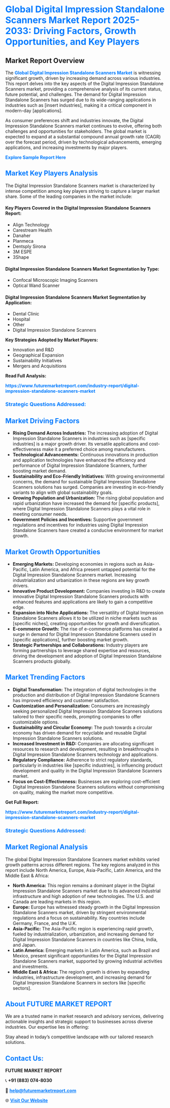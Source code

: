 <h1 style="color: #007BFF;">Global Digital Impression Standalone Scanners Market Report 2025-2033: Driving Factors, Growth Opportunities, and Key Players</h1>

<section id="overview">
<h2>Market Report Overview</h2>
<p>The <a href="https://www.futuremarketreport.com/industry-report/digital-impression-standalone-scanners-market" style="color: #007BFF; text-decoration: none;"><strong>Global Digital Impression Standalone Scanners Market</strong></a> is witnessing significant growth, driven by increasing demand across various industries. This report delves into the key aspects of the Digital Impression Standalone Scanners market, providing a comprehensive analysis of its current status, future potential, and challenges. The demand for Digital Impression Standalone Scanners has surged due to its wide-ranging applications in industries such as [insert industries], making it a critical component in modern-day [applications].</p>
<p>As consumer preferences shift and industries innovate, the Digital Impression Standalone Scanners market continues to evolve, offering both challenges and opportunities for stakeholders. The global market is expected to expand at a substantial compound annual growth rate (CAGR) over the forecast period, driven by technological advancements, emerging applications, and increasing investments by major players.</p>
</section>

<section id="overview">
<p><a href="https://www.futuremarketreport.com/request-sample/reportId=121837" style="color: #007BFF; text-decoration: none;"><strong>Explore Sample Report Here</strong></a></p>
</section>

<section id="key-players">
<h2 style="color: #007BFF;">Market Key Players Analysis</h2>
<p>The Digital Impression Standalone Scanners market is characterized by intense competition among key players striving to capture a larger market share. Some of the leading companies in the market include:</p>
<h4>Key Players Covered in the Digital Impression Standalone Scanners Report:</h4>
<ul><li>Align Technology</li><li>Carestream Health</li><li>Danaher</li><li>Planmeca</li><li>Dentsply Sirona</li><li>3M ESPE</li><li>3Shape</li></ul>
<h4>Digital Impression Standalone Scanners Market Segmentation by Type:</h4>
<ul><li>Confocal Microscopic Imaging Scanners</li><li>Optical Wand Scanner</li></ul>

<h4>Digital Impression Standalone Scanners Market Segmentation by Application:</h4>
<ul><li>Dental Clinic</li><li>Hospital</li><li>Other</li><li>Digital Impression Standalone Scanners</li></ul>
<p><strong>Key Strategies Adopted by Market Players:</strong></p>
<ul>
<li>Innovation and R&D</li>
<li>Geographical Expansion</li>
<li>Sustainability Initiatives</li>
<li>Mergers and Acquisitions</li>
</ul>
</section>

<section>
<p><strong>Read Full Analysis: </strong></p><a href="https://www.futuremarketreport.com/industry-report/digital-impression-standalone-scanners-market" style="color: #007BFF; text-decoration: none;"><strong>https://www.futuremarketreport.com/industry-report/digital-impression-standalone-scanners-market</strong></a>
<h3 style="color: #007BFF;">Strategic Questions Addressed:</h3>
</section>

<section id="driving-factors">
<h2 style="color: #007BFF;">Market Driving Factors</h2>
<ul>
<li><strong>Rising Demand Across Industries:</strong> The increasing adoption of Digital Impression Standalone Scanners in industries such as [specific industries] is a major growth driver. Its versatile applications and cost-effectiveness make it a preferred choice among manufacturers.</li>
<li><strong>Technological Advancements:</strong> Continuous innovations in production and application technologies have enhanced the efficiency and performance of Digital Impression Standalone Scanners, further boosting market demand.</li>
<li><strong>Sustainability and Eco-Friendly Initiatives:</strong> With growing environmental concerns, the demand for sustainable Digital Impression Standalone Scanners solutions has surged. Companies are investing in eco-friendly variants to align with global sustainability goals.</li>
<li><strong>Growing Population and Urbanization:</strong> The rising global population and rapid urbanization have increased the demand for [specific products], where Digital Impression Standalone Scanners plays a vital role in meeting consumer needs.</li>
<li><strong>Government Policies and Incentives:</strong> Supportive government regulations and incentives for industries using Digital Impression Standalone Scanners have created a conducive environment for market growth.</li>
</ul>
</section>

<section id="growth-opportunities">
<h2 style="color: #007BFF;">Market Growth Opportunities</h2>
<ul>
<li><strong>Emerging Markets:</strong> Developing economies in regions such as Asia-Pacific, Latin America, and Africa present untapped potential for the Digital Impression Standalone Scanners market. Increasing industrialization and urbanization in these regions are key growth drivers.</li>
<li><strong>Innovative Product Development:</strong> Companies investing in R&D to create innovative Digital Impression Standalone Scanners products with enhanced features and applications are likely to gain a competitive edge.</li>
<li><strong>Expansion into Niche Applications:</strong> The versatility of Digital Impression Standalone Scanners allows it to be utilized in niche markets such as [specific niches], creating opportunities for growth and diversification.</li>
<li><strong>E-commerce Growth:</strong> The rise of e-commerce platforms has created a surge in demand for Digital Impression Standalone Scanners used in [specific applications], further boosting market growth.</li>
<li><strong>Strategic Partnerships and Collaborations:</strong> Industry players are forming partnerships to leverage shared expertise and resources, driving the development and adoption of Digital Impression Standalone Scanners products globally.</li>
</ul>
</section>

<section id="trending-factors">
<h2 style="color: #007BFF;">Market Trending Factors</h2>
<ul>
<li><strong>Digital Transformation:</strong> The integration of digital technologies in the production and distribution of Digital Impression Standalone Scanners has improved efficiency and customer satisfaction.</li>
<li><strong>Customization and Personalization:</strong> Consumers are increasingly seeking personalized Digital Impression Standalone Scanners solutions tailored to their specific needs, prompting companies to offer customizable options.</li>
<li><strong>Sustainability and Circular Economy:</strong> The push towards a circular economy has driven demand for recyclable and reusable Digital Impression Standalone Scanners solutions.</li>
<li><strong>Increased Investment in R&D:</strong> Companies are allocating significant resources to research and development, resulting in breakthroughs in Digital Impression Standalone Scanners technology and applications.</li>
<li><strong>Regulatory Compliance:</strong> Adherence to strict regulatory standards, particularly in industries like [specific industries], is influencing product development and quality in the Digital Impression Standalone Scanners market.</li>
<li><strong>Focus on Cost-Effectiveness:</strong> Businesses are exploring cost-efficient Digital Impression Standalone Scanners solutions without compromising on quality, making the market more competitive.</li>
</ul>
</section>

<section>
<p><strong>Get Full Report: </strong></p><a href="https://www.futuremarketreport.com/industry-report/digital-impression-standalone-scanners-market" style="color: #007BFF; text-decoration: none;"><strong>https://www.futuremarketreport.com/industry-report/digital-impression-standalone-scanners-market</strong></a>
<h3 style="color: #007BFF;">Strategic Questions Addressed:</h3>
</section>


<section id="regional-analysis">
<h2 style="color: #007BFF;">Market Regional Analysis</h2>
<p>The global Digital Impression Standalone Scanners market exhibits varied growth patterns across different regions. The key regions analyzed in this report include North America, Europe, Asia-Pacific, Latin America, and the Middle East & Africa:</p>
<ul>
<li><strong>North America:</strong> This region remains a dominant player in the Digital Impression Standalone Scanners market due to its advanced industrial infrastructure and high adoption of new technologies. The U.S. and Canada are leading markets in this region.</li>
<li><strong>Europe:</strong> Europe has witnessed steady growth in the Digital Impression Standalone Scanners market, driven by stringent environmental regulations and a focus on sustainability. Key countries include Germany, France, and the U.K.</li>
<li><strong>Asia-Pacific:</strong> The Asia-Pacific region is experiencing rapid growth, fueled by industrialization, urbanization, and increasing demand for Digital Impression Standalone Scanners in countries like China, India, and Japan.</li>
<li><strong>Latin America:</strong> Emerging markets in Latin America, such as Brazil and Mexico, present significant opportunities for the Digital Impression Standalone Scanners market, supported by growing industrial activities and investments.</li>
<li><strong>Middle East & Africa:</strong> The region’s growth is driven by expanding industries, infrastructure development, and increasing demand for Digital Impression Standalone Scanners in sectors like [specific sectors].</li>
</ul>
</section>

<footer>
<h2 style="color: #007BFF;">About FUTURE MARKET REPORT</h2>
<p>We are a trusted name in market research and advisory services, delivering actionable insights and strategic support to businesses across diverse industries. Our expertise lies in offering:</p>

<p>Stay ahead in today’s competitive landscape with our tailored research solutions.</p>

<h2 style="color: #007BFF;">Contact Us:</h2>
<p><strong>FUTURE MARKET REPORT</strong></p>
<p>📞 <strong>+91 (883) 074-8030</strong></p>
<p>📧 <strong><a href="mailto:help@futuremarketreport.com" style="color: #007BFF;">help@futuremarketreport.com</a></strong></p>
<p>🌐 <strong><a href="https://www.futuremarketreport.com/" style="color: #007BFF;">Visit Our Website</a></strong></p>
</footer>